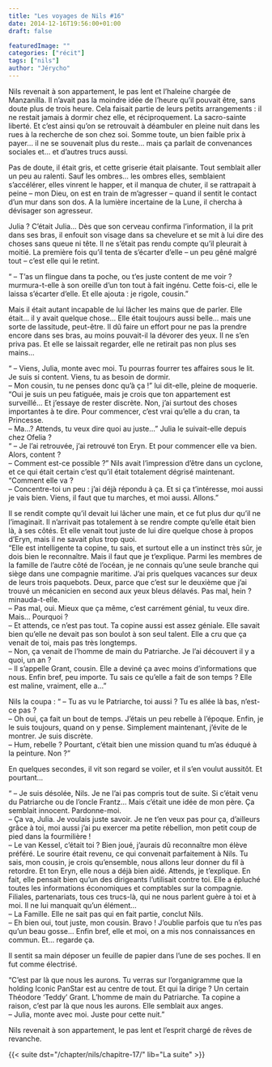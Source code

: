 ```yaml
---
title: "Les voyages de Nils #16"
date: 2014-12-16T19:56:00+01:00
draft: false

featuredImage: ""
categories: ["récit"]
tags: ["nils"]
author: "Jérycho"
---
```

Nils revenait à son appartement, le pas lent et l’haleine chargée de Manzanilla. Il n’avait pas la moindre idée de l’heure qu’il pouvait être, sans doute plus de trois heure. Cela faisait partie de leurs petits arrangements : il ne restait jamais à dormir chez elle, et réciproquement. La sacro-sainte liberté. Et c’est ainsi qu’on se retrouvait à déambuler en pleine nuit dans les rues à la recherche de son chez soi. Somme toute, un bien faible prix à payer… il ne se souvenait plus du reste… mais ça parlait de convenances sociales et… et d’autres trucs aussi.

Pas de doute, il était gris, et cette griserie était plaisante. Tout semblait aller un peu au ralenti. Sauf les ombres… les ombres elles, semblaient s’accélérer, elles vinrent le happer, et il manqua de chuter, il se rattrapait à peine – mon Dieu, on est en train de m’agresser – quand il sentit le contact d’un mur dans son dos. A la lumière incertaine de la Lune, il chercha à dévisager son agresseur.

Julia ? C’était Julia… Dès que son cerveau confirma l’information, il la prit dans ses bras, il enfouit son visage dans sa chevelure et se mit à lui dire des choses sans queue ni tête. Il ne s’était pas rendu compte qu’il pleurait à moitié. La première fois qu’il tenta de s’écarter d’elle – un peu gêné malgré tout – c’est elle qui le retint.

“ – T’as un flingue dans ta poche, ou t’es juste content de me voir ? murmura-t-elle à son oreille d’un ton tout à fait ingénu. Cette fois-ci, elle le laissa s’écarter d’elle. Et elle ajouta : je rigole, cousin.”

Mais il était autant incapable de lui lâcher les mains que de parler. Elle était… il y avait quelque chose… Elle était toujours aussi belle… mais une sorte de lassitude, peut-être. Il dû faire un effort pour ne pas la prendre encore dans ses bras, au moins pouvait-il la dévorer des yeux. Il ne s’en priva pas. Et elle se laissait regarder, elle ne retirait pas non plus ses mains…

“ – Viens, Julia, monte avec moi. Tu pourras fourrer tes affaires sous le lit. Je suis si content. Viens, tu as besoin de dormir.  
– Mon cousin, tu ne penses donc qu’à ça !” lui dit-elle, pleine de moquerie. “Oui je suis un peu fatiguée, mais je crois que ton appartement est surveillé… Et j’essaye de rester discrète. Non, j’ai surtout des choses importantes à te dire. Pour commencer, c’est vrai qu’elle a du cran, ta Princesse.  
– Ma…? Attends, tu veux dire quoi au juste…” Julia le suivait-elle depuis chez Ofelia ?  
“ – Je l’ai retrouvée, j’ai retrouvé ton Eryn. Et pour commencer elle va bien. Alors, content ?  
– Comment est-ce possible ?” Nils avait l’impression d’être dans un cyclone, et ce qui était certain c’est qu’il était totalement dégrisé maintenant. “Comment elle va ?  
– Concentre-toi un peu : j’ai déjà répondu à ça. Et si ça t’intéresse, moi aussi je vais bien. Viens, il faut que tu marches, et moi aussi. Allons.”

Il se rendit compte qu’il devait lui lâcher une main, et ce fut plus dur qu’il ne l’imaginait. Il n’arrivait pas totalement à se rendre compte qu’elle était bien là, à ses côtés. Et elle venait tout juste de lui dire quelque chose à propos d’Eryn, mais il ne savait plus trop quoi.  
“Elle est intelligente ta copine, tu sais, et surtout elle a un instinct très sûr, je dois bien le reconnaître. Mais il faut que je t’explique. Parmi les membres de la famille de l’autre côté de l’océan, je ne connais qu’une seule branche qui siège dans une compagnie maritime. J’ai pris quelques vacances sur deux de leurs trois paquebots. Deux, parce que c’est sur le deuxième que j’ai trouvé un mécanicien en second aux yeux bleus délavés. Pas mal, hein ? minauda-t-elle.  
– Pas mal, oui. Mieux que ça même, c’est carrément génial, tu veux dire. Mais… Pourquoi ?  
– Et attends, ce n’est pas tout. Ta copine aussi est assez géniale. Elle savait bien qu’elle ne devait pas son boulot à son seul talent. Elle a cru que ça venait de toi, mais pas très longtemps.  
– Non, ça venait de l’homme de main du Patriarche. Je l’ai découvert il y a quoi, un an ?  
– Il s’appelle Grant, cousin. Elle a deviné ça avec moins d’informations que nous. Enfin bref, peu importe. Tu sais ce qu’elle a fait de son temps ? Elle est maline, vraiment, elle a…”

Nils la coupa : “ – Tu as vu le Patriarche, toi aussi ? Tu es allée là bas, n’est-ce pas ?  
– Oh oui, ça fait un bout de temps. J’étais un peu rebelle à l’époque. Enfin, je le suis toujours, quand on y pense. Simplement maintenant, j’évite de le montrer. Je suis discrète.  
– Hum, rebelle ? Pourtant, c’était bien une mission quand tu m’as éduqué à la peinture. Non ?”

En quelques secondes, il vit son regard se voiler, et il s’en voulut aussitôt. Et pourtant…

“ – Je suis désolée, Nils. Je ne l’ai pas compris tout de suite. Si c’était venu du Patriarche ou de l’oncle Frantz… Mais c’était une idée de mon père. Ça semblait innocent. Pardonne-moi.  
– Ça va, Julia. Je voulais juste savoir. Je ne t’en veux pas pour ça, d’ailleurs grâce à toi, moi aussi j’ai pu exercer ma petite rébellion, mon petit coup de pied dans la fourmilière !  
– Le van Kessel, c’était toi ? Bien joué, j’aurais dû reconnaître mon élève préféré. Le sourire était revenu, ce qui convenait parfaitement à Nils. Tu sais, mon cousin, je crois qu’ensemble, nous allons leur donner du fil à retordre. Et ton Eryn, elle nous a déjà bien aidé. Attends, je t’explique. En fait, elle pensait bien qu’un des dirigeants l’utilisait contre toi. Elle a épluché toutes les informations économiques et comptables sur la compagnie. Filiales, partenariats, tous ces trucs-là, qui ne nous parlent guère à toi et à moi. Il ne lui manquait qu’un élément…  
– La Famille. Elle ne sait pas qui en fait partie, conclut Nils.  
– Eh bien oui, tout juste, mon cousin. Bravo ! J’oublie parfois que tu n’es pas qu’un beau gosse… Enfin bref, elle et moi, on a mis nos connaissances en commun. Et… regarde ça.

Il sentit sa main déposer un feuille de papier dans l’une de ses poches. Il en fut comme électrisé.

“C’est par là que nous les aurons. Tu verras sur l’organigramme que la holding Iconic PanStar est au centre de tout. Et qui la dirige ? Un certain Théodore ‘Teddy’ Grant. L’homme de main du Patriarche. Ta copine a raison, c’est par là que nous les aurons. Elle semblait aux anges.  
– Julia, monte avec moi. Juste pour cette nuit.”

Nils revenait à son appartement, le pas lent et l’esprit chargé de rêves de revanche.

{{< suite dst="/chapter/nils/chapitre-17/" lib="La suite" >}}
